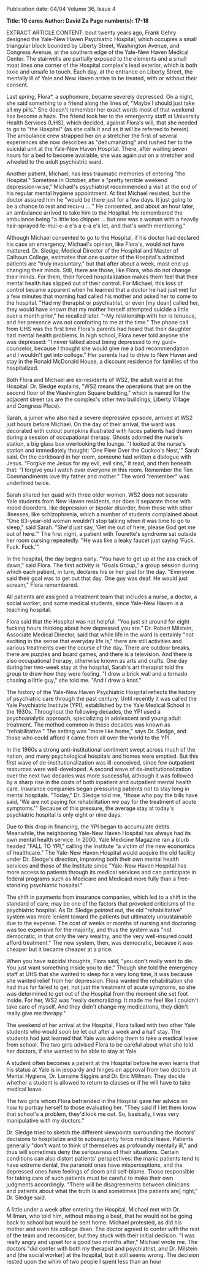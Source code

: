 Publication date: 04/04
Volume 36, Issue 4

**Title: 10 cares**
**Author: David Za**
**Page number(s): 17-18**

EXTRACT ARTICLE CONTENT:
bout twenty years ago, Frank Gehry designed the Yale-New Haven Psychiatric Hospital, which occupies a small triangular block bounded by Liberty Street, Washington Avenue, and Congress Avenue, at the southern edge of the Yale-New Haven Medical Center. 
The stairwells are partially exposed to the elements and a small moat lines one corner of the Hospital complex's lead exterior, which is both toxic and unsafe to touch. Each day, at the entrance on Liberty Street, the mentally ill of Yale and New Haven arrive to be treated, with or without their consent.

Last spring, Flora*, a sophomore, became severely depressed. 
On a night, she said something to a friend along the lines of, "Maybe I should just take all my pills." She doesn't remember her exact words most of that weekend has become a haze. The friend took her to the emergency staff at University Health Services (UHS), which decided, against Flora's will, that she needed to go to "the Hospital" (as she calls it and as it will be referred to herein). 
The ambulance crew strapped her on a stretcher the first of several experiences she now describes as "dehumanizing" and rushed her to the suicidal unit at the Yale-New Haven Hospital. There, after waiting seven hours for a bed to become available, she was again put on a stretcher and wheeled to the adult psychiatric ward. 

Another patient, Michael, has less traumatic memories of entering "the Hospital." 
Sometime in October, after a "pretty terrible weekend depression-wise," Michael's psychiatrist recommended a visit at the end of his regular mental hygiene appointment. At first Michael resisted, but the doctor assured him he "would be there just for a few days. It just going to be a chance to rest and recu-u ... " 
He consented, and about an hour later, an ambulance arrived to take him to the Hospital. He remembered the ambulance being "a little too chipper ... but one was a woman with a heavily hair-sprayed fe-mul-e-a e's a e-a e's let, and that's worth mentioning." 

Although Michael consented to go to the Hospital, if his doctor had declared his case an emergency, Michael's opinion, like Flora's, would not have mattered. Dr. Sledge, Medical Director of the Hospital and Master of Calhoun College, estimates that one quarter of the Hospital's admitted patients are "truly involuntary," but that after about a week, most end up changing their minds. 
Still, there are those, like Flora, who do not change their minds. For them, their forced hospitalization makes them feel that their mental health has slipped out of their control. 
For Michael, this loss of control became apparent when he learned that a doctor he had just met for a few minutes that morning had called his mother and asked her to come to the hospital. "Had my therapist or psychiatrist, or even [my dean] called her, they would have known that my mother herself attempted suicide a little over a month prior," he recalled later. "-My relationship with her is tenuous, and her presence was not comforting to me at the time." The phone call from UHS was the first time Flora's parents had heard that their daughter had mental health problems. In high school, Flora never told anyone she was depressed: "I never talked about being depressed to my guid~ counselor, because I thought she would give me a bad recommendation and I wouldn't get into college." Her parents had to drive to New Haven and stay in the Ronald McDonald House, a discount residence for families of the hospitalized. 

Both Flora and Michael are ex-residents of WS2, the adult ward at the Hospital. Dr. Sledge explains, "WS2 means the operations that are on the second floor of the Washington Square building," which is named for the adjacent street (as are the complex's other two buildings, Liberty Village and Congress Place). 

Sarah, a junior who also had a severe depressive episode, arrived at WS2 just hours before Michael. On the day of their arrival, the ward was decorated with cutout pumpkins illustrated with faces patients had drawn during a session of occupational therapy. Ghosts adorned the nurse's station, a big glass box overlooking the lounge. "I looked at the nurse's station and immediately thought: 'One Flew Over the Cuckoo's Nest,'" Sarah said. On the corkboard in her room, someone had written a dialogue with Jesus. "Forgive me Jesus for my evil, evil sins," it read, and then beneath that: "I forgive you I watch over everyone in this room. Remember the Ten Commandments love thy father and mother." The word "remember" was underlined twice. 

Sarah shared her quad with three older women. WS2 does not separate Yale students from New Haven residents, nor does it separate those with mood disorders, like depression or bipolar disorder, from those with other illnesses, like schizophrenia, which a number of students complained about. "One 83-year-old woman wouldn't stop talking when it was time to go to sleep," said Sarah. "She'd just say, 'Get me out of here, please God get me out of here.'" The first night, a patient with Tourette's syndrome sat outside her room cursing repeatedly. "He was like a leaky faucet just saying 'Fuck. Fuck. Fuck.'" 

In the hospital, the day begins early. 
"You have to get up at the ass crack of dawn," said Flora. The first activity is "Goals Group," a group session during which each patient, in turn, declares his or her goal for the day. "Everyone said their goal was to get out that day. One guy was deaf. He would just scream," Flora remembered. 

All patients are assigned a treatment team that includes a nurse, a doctor, a social worker, and some medical students, since Yale-New Haven is a teaching hospital. 

Flora said that the Hospital was not helpful: "You just sit around for eight fucking hours thinking about how depressed you are." Dr. Robert Milstein, Associate Medical Director, said that while life in the ward is certainly "not exciting in the sense that everyday life is," there are still activities and various treatments over the course of the day. 
There are outdoor breaks, there are puzzles and board games, and there is a television. 
And there is also occupational therapy, otherwise known as arts and crafts. One day during her two-week stay at the hospital, Sarah's art therapist told the group to draw how they were feeling. "I drew a brick wall and a tornado chasing a little guy," she told me. "And I drew a knot." 

The history of the Yale-New Haven Psychiatric Hospital reflects the history of psychiatric care through the past century. 
Until recently it was called the Yale Psychiatric Institute (YPI), established by the Yale Medical School in the 1930s. 
Throughout the following decades, the YPI used a psychoanalytic approach, specializing in adolescent and young adult treatment. 
The method common in these decades was known as "rehabilitative." The setting was "more like home," says Dr. Sledge, and those who could afford it came from all over the world to the YPI. 

In the 1960s a strong anti-institutional sentiment swept across much of the nation, and many psychological hospitals and homes were emptied. But this first wave of de-institutionalization was ill-conceived, since few outpatient resources were well-developed. A second wave of de-institutionalization over the next two decades was more successful, although it was followed by a sharp rise in the costs of both inpatient and outpatient mental health care. Insurance companies began pressuring patients not to stay long in mental hospitals. "Today," Dr. Sledge told me, "those who pay the bills have said, 'We are not paying for rehabilitation we pay for the treatment of acute symptoms.'" Because of this pressure, the average stay at today's psychiatric hospital is only eight or nine days. 

Due to this drop in financing, the YPI began to accumulate debts. Meanwhile, the neighboring Yale-New Haven Hospital has always had its own mental health service. In 2000, Yale Medicine Magazine ran a blurb headed "FALL TO YPI," calling the Institute "a victim of the new economics of healthcare." The Yale-New Haven Hospital would acquire the old facility under Dr. Sledge's direction, improving both their own mental health services and those of the Institute since "Yale-New Haven Hospital has more access to patients through its medical services and can participate in federal programs such as Medicare and Medicaid more fully than a free-standing psychiatric hospital." 

The shift in payments from insurance companies, which led to a shift in the standard of care, may be one of the factors that provoked criticisms of the psychiatric hospital. As Dr. Sledge pointed out, the old "rehabilitative" system was more lenient toward the patients but ultimately unsustainable due to the expense. The cost of weeks or months of nursing and doctoring was too expensive for the majority, and thus the system was "not democratic, in that only the very wealthy, and the very well-insured could afford treatment." 
The new system, then, was democratic, because it was cheaper but it became cheaper at a price. 

When you have suicidal thoughts, Flora said, "you don't really want to die. You just want something inside you to die." 
Though she told the emergency staff at UHS that she wanted to sleep for a very long time, it was because she wanted relief from her depression. Flora wanted the rehabilitation she had thus far failed to get, not just the treatment of acute symptoms, so she was determined to get out of the Hospital from the moment she set foot inside. For her, WS2 was "really demoralizing. It made me feel like I couldn't take care of myself. And they didn't change my medications, they didn't really give me therapy." 

The weekend of her arrival at the Hospital, Flora talked with two other Yale students who would soon be let out after a week and a half stay. The students had just learned that Yale was asking them to take a medical leave from school. The two girls advised Flora to be careful about what she told her doctors, if she wanted to be able to stay at Yale. 

A student often becomes a patient at the Hospital before he even learns that his status at Yale is in jeopardy and hinges on approval from two doctors at Mental Hygiene, Dr. Lorraine Siggins and Dr. Eric Millman. They decide whether a student is allowed to return to classes or if he will have to take medical leave. 

The two girls whom Flora befriended in the Hospital gave her advice on how to portray herself to those evaluating her. "They said if I let them know that school's a problem, they'd kick me out. So, basically, I was very manipulative with my doctors." 

Dr. Sledge tried to sketch the different viewpoints surrounding the doctors' decisions to hospitalize and to subsequently force medical leave. Patients generally "don't want to think of themselves as profoundly mentally ill," and thus will sometimes deny the seriousness of their situations. Certain conditions can also distort patients' perspectives: the manic patients tend to have extreme denial, the paranoid ones have misperceptions, and the depressed ones have feelings of doom and self-blame. Those responsible for taking care of such patients must be careful to make their own judgments accordingly. "There will be disagreements between clinicians and patients about what the truth is and sometimes [the patients are] right," Dr. Sledge said. 

A little under a week after entering the Hospital, Michael met with Dr. Millman, who told him, without missing a beat, that he would not be going back to school but would be sent home. Michael protested, as did his mother and even his college dean. The doctor agreed to confer with the rest of the team and reconsider, but they stuck with their initial decision. "I was really angry and upset for a good two months after," Michael wrote me. The doctors "did confer with both my therapist and psychiatrist, and Dr. Milstein and [the social worker] at the hospital, but it still seems wrong. The decision rested upon the whim of two people I spent less than an hour